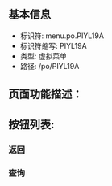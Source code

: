 
## 基本信息

- 标识符: menu.po.PIYL19A
- 标识符缩写: PIYL19A
- 类型: 虚拟菜单
- 路径: /po/PIYL19A

## 页面功能描述：





## 按钮列表:


### 返回



### 查询


